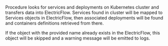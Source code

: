 Procedure looks for services and deployments on Kubernetes
cluster and transfers data into ElectricFlow. Services found
in cluster will be mapped to Services objects in ElectricFlow,
then associated deployments will be found and containers
definitions retrieved from there.

If the object with the provided name already exists in the ElectricFlow, this object will be skipped and a warning message will be emitted to logs.

